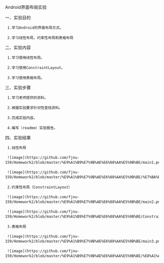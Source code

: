  Android界面布局实验
 
 一、实验目的
 
     1.学习Android的界面布局方式。
  
     2.学习线性布局，约束性布局和表格布局
  
 二、实验内容
 
     1.学习使用线性布局。
     
     2.学习使用ConstraintLayout。
     
     3.学习使用表格布局。
   
 三、实验步骤
 
     1.学习老师提供的资料。
     
     2.根据实验要求针对性查找资料。
     
     3.完成实验内容。
     
     4.编写（readme）实验报告。
     
 四、实验结果
 
     1.线性布局
     
     ![image](https://github.com/fjnu-159/Homework2/blob/master/%E9%A1%B9%E7%9B%AE%E6%88%AA%E5%9B%BE/main1.png)
     
     ![image](https://github.com/fjnu-159/Homework2/blob/master/%E9%A1%B9%E7%9B%AE%E6%88%AA%E5%9B%BE/%E7%BA%BF%E6%80%A7%E5%B8%83%E5%B1%80.png)
     
     2.约束性布局（ConstraintLayout）
     
     ![image](https://github.com/fjnu-159/Homework2/blob/master/%E9%A1%B9%E7%9B%AE%E6%88%AA%E5%9B%BE/main2.png)
     
     ![image](https://github.com/fjnu-159/Homework2/blob/master/%E9%A1%B9%E7%9B%AE%E6%88%AA%E5%9B%BE/ConstraintLayout.png)
     
     3.表格布局
     
     ![image](https://github.com/fjnu-159/Homework2/blob/master/%E9%A1%B9%E7%9B%AE%E6%88%AA%E5%9B%BE/main3.png)
     
     ![image](https://github.com/fjnu-159/Homework2/blob/master/%E9%A1%B9%E7%9B%AE%E6%88%AA%E5%9B%BE/%E8%A1%A8%E6%A0%BC%E5%B8%83%E5%B1%80.png)
